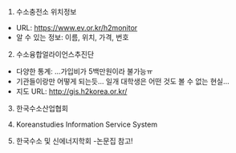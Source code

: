 1. 수소충전소 위치정보
- URL: https://www.ev.or.kr/h2monitor
- 알 수 있는 정보: 이름, 위치, 가격, 번호

2. 수소융합얼라이언스추진단
- 다양한 통계: …가입비가 5백만원이라 불가능ㅠ
- 기관들이랑만 어떻게 되는듯… 일개 대학생은 어떤 것도 볼 수 없는 현실…
- 지도 URL: http://gis.h2korea.or.kr/

3. 한국수소산업협회

4. Koreanstudies Information Service System

5. 한국수소 및 신에너지학회
-논문집 참고!

